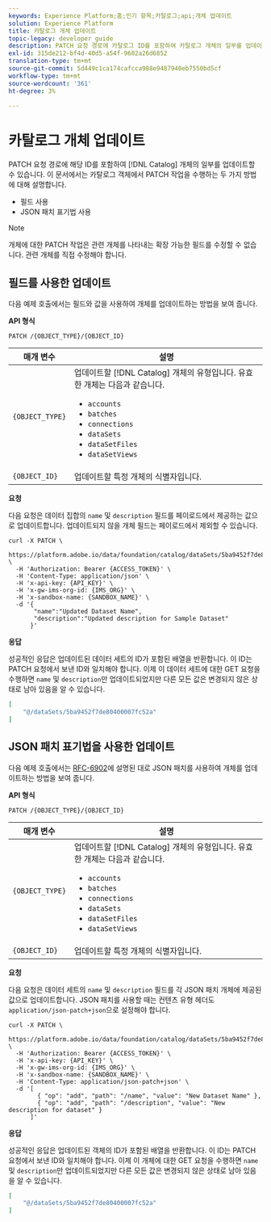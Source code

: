 ```yaml
---
keywords: Experience Platform;홈;인기 항목;카탈로그;api;개체 업데이트
solution: Experience Platform
title: 카탈로그 개체 업데이트
topic-legacy: developer guide
description: PATCH 요청 경로에 카탈로그 ID를 포함하여 카탈로그 개체의 일부를 업데이트할 수 있습니다. 이 문서에서는 카탈로그 개체에서 PATCH 작업을 수행하기 위한 JSON 패치 표기법 사용 및 필드를 다룹니다.
exl-id: 315de212-bf4d-40d5-a54f-9602a26d6852
translation-type: tm+mt
source-git-commit: 5d449c1ca174cafcca988e9487940eb7550bd5cf
workflow-type: tm+mt
source-wordcount: '361'
ht-degree: 3%

---
```


# 카탈로그 개체 업데이트

PATCH 요청 경로에 해당 ID를 포함하여 [!DNL Catalog] 개체의 일부를 업데이트할 수 있습니다. 이 문서에서는 카탈로그 객체에서 PATCH 작업을 수행하는 두 가지 방법에 대해 설명합니다.

* 필드 사용
* JSON 패치 표기법 사용

>[!NOTE]
>
>개체에 대한 PATCH 작업은 관련 개체를 나타내는 확장 가능한 필드를 수정할 수 없습니다. 관련 개체를 직접 수정해야 합니다.

## 필드를 사용한 업데이트

다음 예제 호출에서는 필드와 값을 사용하여 개체를 업데이트하는 방법을 보여 줍니다.

**API 형식**

```http
PATCH /{OBJECT_TYPE}/{OBJECT_ID}
```

| 매개 변수 | 설명 |
| --- | --- |
| `{OBJECT_TYPE}` | 업데이트할 [!DNL Catalog] 개체의 유형입니다. 유효한 개체는 다음과 같습니다. <ul><li>`accounts`</li><li>`batches`</li><li>`connections`</li><li>`dataSets`</li><li>`dataSetFiles`</li><li>`dataSetViews`</li></ul> |
| `{OBJECT_ID}` | 업데이트할 특정 개체의 식별자입니다. |

**요청**

다음 요청은 데이터 집합의 `name` 및 `description` 필드를 페이로드에서 제공하는 값으로 업데이트합니다. 업데이트되지 않을 개체 필드는 페이로드에서 제외할 수 있습니다.

```shell
curl -X PATCH \
  https://platform.adobe.io/data/foundation/catalog/dataSets/5ba9452f7de80400007fc52a \
  -H 'Authorization: Bearer {ACCESS_TOKEN}' \
  -H 'Content-Type: application/json' \
  -H 'x-api-key: {API_KEY}' \
  -H 'x-gw-ims-org-id: {IMS_ORG}' \
  -H 'x-sandbox-name: {SANDBOX_NAME}' \
  -d '{
       "name":"Updated Dataset Name",
       "description":"Updated description for Sample Dataset"
      }'
```

**응답**

성공적인 응답은 업데이트된 데이터 세트의 ID가 포함된 배열을 반환합니다. 이 ID는 PATCH 요청에서 보낸 ID와 일치해야 합니다. 이제 이 데이터 세트에 대한 GET 요청을 수행하면 `name` 및 `description`만 업데이트되었지만 다른 모든 값은 변경되지 않은 상태로 남아 있음을 알 수 있습니다.

```json
[
    "@/dataSets/5ba9452f7de80400007fc52a"
]
```

## JSON 패치 표기법을 사용한 업데이트

다음 예제 호출에서는 [RFC-6902](https://tools.ietf.org/html/rfc6902)에 설명된 대로 JSON 패치를 사용하여 개체를 업데이트하는 방법을 보여 줍니다.

<!-- (Include once API fundamentals guide is published) 

For more information on JSON Patch syntax, see the [API fundamentals guide](). 

-->

**API 형식**

```http
PATCH /{OBJECT_TYPE}/{OBJECT_ID}
```

| 매개 변수 | 설명 |
| --- | --- |
| `{OBJECT_TYPE}` | 업데이트할 [!DNL Catalog] 개체의 유형입니다. 유효한 개체는 다음과 같습니다. <ul><li>`accounts`</li><li>`batches`</li><li>`connections`</li><li>`dataSets`</li><li>`dataSetFiles`</li><li>`dataSetViews`</li></ul> |
| `{OBJECT_ID}` | 업데이트할 특정 개체의 식별자입니다. |

**요청**

다음 요청은 데이터 세트의 `name` 및 `description` 필드를 각 JSON 패치 개체에 제공된 값으로 업데이트합니다. JSON 패치를 사용할 때는 컨텐츠 유형 헤더도 `application/json-patch+json`으로 설정해야 합니다.

```shell
curl -X PATCH \
  https://platform.adobe.io/data/foundation/catalog/dataSets/5ba9452f7de80400007fc52a \
  -H 'Authorization: Bearer {ACCESS_TOKEN}' \
  -H 'x-api-key: {API_KEY}' \
  -H 'x-gw-ims-org-id: {IMS_ORG}' \
  -H 'x-sandbox-name: {SANDBOX_NAME}' \
  -H 'Content-Type: application/json-patch+json' \
  -d '[
        { "op": "add", "path": "/name", "value": "New Dataset Name" },
        { "op": "add", "path": "/description", "value": "New description for dataset" }
      ]'
```

**응답**

성공적인 응답은 업데이트된 객체의 ID가 포함된 배열을 반환합니다. 이 ID는 PATCH 요청에서 보낸 ID와 일치해야 합니다. 이제 이 개체에 대한 GET 요청을 수행하면 `name` 및 `description`만 업데이트되었지만 다른 모든 값은 변경되지 않은 상태로 남아 있음을 알 수 있습니다.

```json
[
    "@/dataSets/5ba9452f7de80400007fc52a"
]
```
